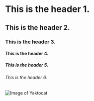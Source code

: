 # This is the header 1.
## This is the header 2.
### This is the header 3.
#### This is the header 4.
##### This is the header 5.
###### This is the header 6.

![Image of Yaktocat](https://octodex.github.com/images/yaktocat.png)
